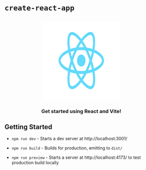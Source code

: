 # `create-react-app`

<h2 align="center">
  <img height="256" width="256" src="./src/assets/react.svg">
</h2>

<h3 align="center">Get started using React and Vite!</h3>

## Getting Started

- `npm run dev` - Starts a dev server at http://localhost:3001/

- `npm run build` - Builds for production, emitting to `dist/`

- `npm run preview` - Starts a server at http://localhost:4173/ to test production build locally
